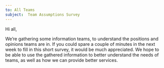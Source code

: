 ```yaml
---
to: All Teams
subject:  Team Assumptions Survey
---
```


Hi all,

We’re gathering some information teams, to understand the positions and opinions teams are in. If you could spare a couple of minutes in the next week to fill in this short survey, it would be much appreciated. We hope to be able to use the gathered information to better understand the needs of teams, as well as how we can provide better services.

